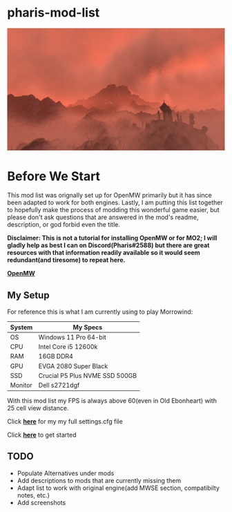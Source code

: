 # pharis-mod-list
![This will be replaced](images/placeholder.png)

# Before We Start

This mod list was orignally set up for OpenMW primarily but it has since been adapted to work for both engines. Lastly, I am putting this list together to hopefully make the process of modding this wonderful game easier, but please don't ask questions that are answered in the mod's readme, description, or god forbid even the title. 

 **Disclaimer: This is not a tutorial for installing **OpenMW** or for **MO2**; I will gladly help as best I can on Discord(Pharis#2588) but there are great resources with that information readily available so it would seem redundant(and tiresome) to repeat here.**

[**OpenMW**](https://openmw.org/downloads/)
## My Setup
For reference this is what I am currently using to play Morrowind: 

System | My Specs
------------- | -------------
OS | Windows 11 Pro 64-bit
CPU | Intel Core i5 12600k
RAM | 16GB DDR4
GPU | EVGA 2080 Super Black
SSD | Crucial P5 Plus NVME SSD 500GB
Monitor | Dell s2721dgf

With this mod list my FPS is always above 60(even in Old Ebonheart) with 25 cell view distance.

Click [**here**](config/settings.cfg) for my my full settings.cfg file

Click [**here**](modlist.md) to get started

## TODO
- Populate Alternatives under mods
- Add descriptions to mods that are currently missing them
- Adapt list to work with original engine(add MWSE section, compatibilty notes, etc.)
- Add screenshots
